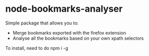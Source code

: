 # node-bookmarks-analyser
Simple package that allows you to:
- Merge bookmarks exported with the firefox extension
- Analyse all the bookmarks based on your own xpath selectors

To install, need to do npm i -g